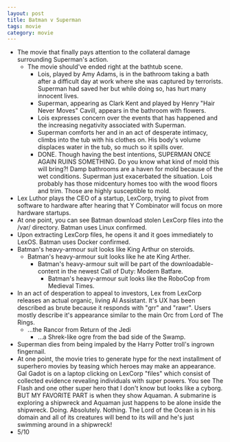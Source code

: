 ```yaml
---
layout: post
title: Batman v Superman
tags: movie
category: movie
---
```


* The movie that finally pays attention to the collateral damage surrounding Superman's action.
  * The movie should've ended right at the bathtub scene.
    * Lois, played by Amy Adams, is in the bathroom taking a bath after a difficult day at work where she was captured
    by terrorists. Superman had saved her but while doing so, has hurt many innocent lives.
    * Superman, appearing as Clark Kent and played by Henry "Hair Never Moves" Cavill, appears in the bathroom with
    flowers.
    * Lois expresses concern over the events that has happened and the increasing negativity associated with Superman.
    * Superman comforts her and in an act of desperate intimacy, climbs into the tub with his clothes on. His body's
    volume displaces water in the tub, so much so it spills over.
    * DONE. Though having the best intentions, SUPERMAN ONCE AGAIN RUINS SOMETHING. Do you know what kind of mold this
    will bring?! Damp bathrooms are a haven for mold because of the wet conditions. Superman just exacerbated the
    situation. Lois probably has those midcentury homes too with the wood floors and trim. Those are highly susceptible
    to mold.
* Lex Luthor plays the CEO of a startup, LexCorp, trying to pivot from software to hardware after hearing that Y
Combinator will focus on more hardware startups.
* At one point, you can see Batman download stolen LexCorp files into the /var/ directory. Batman uses Linux confirmed.
* Upon extracting LexCorp files, he opens it and it goes immediately to LexOS. Batman uses Docker confirmed.
* Batman's heavy-armour suit looks like King Arthur on steroids.
  * Batman's heavy-armour suit looks like he ate King Arther.
    * Batman's heavy-armour suit will be part of the downloadable-content in the newest Call of Duty: Modern Batfare.
      * Batman's heavy-armour suit looks like the RoboCop from Medieval Times.
* In an act of desperation to appeal to investors, Lex from LexCorp releases an actual organic, living AI Assistant.
It's UX has been described as brute because it responds with "grr" and "rawr". Users mostly describe it's appearance
similar to the main Orc from Lord of The Rings.
  * ...the Rancor from Return of the Jedi
    * ...a Shrek-like ogre from the bad side of the Swamp.
* Superman dies from being impaled by the Harry Potter troll's ingrown fingernail.
* At one point, the movie tries to generate hype for the next installment of superhero
    movies by teasing which heroes may make an appearance. Gal Gadot is on a laptop
    clicking on LexCorp "files" which consist of collected evidence revealing individuals
    with super powers. You see The Flash and one other super hero that I don't know but
    looks like a cyborg. BUT MY FAVORITE PART is when they show Aquaman. A submarine is exploring
    a shipwreck and Aquaman just happens to be alone inside the shipwreck. Doing. Absolutely.
    Nothing. The Lord of the Ocean is in his domain and all of its creatures will bend to its
    will and he's just swimming around in a shipwreck!
* 5/10
